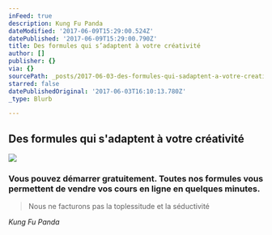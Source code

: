 ```yaml
---
inFeed: true
description: Kung Fu Panda
dateModified: '2017-06-09T15:29:00.524Z'
datePublished: '2017-06-09T15:29:00.790Z'
title: Des formules qui s’adaptent à votre créativité
author: []
publisher: {}
via: {}
sourcePath: _posts/2017-06-03-des-formules-qui-sadaptent-a-votre-creativite.md
starred: false
datePublishedOriginal: '2017-06-03T16:10:13.780Z'
_type: Blurb

---
```

## **Des formules qui s'adaptent à votre créativité**
![](https://the-grid-user-content.s3-us-west-2.amazonaws.com/745da412-c6bb-4745-845a-84b9541840ba.gif)

### **Vous pouvez démarrer gratuitement**. Toutes nos formules vous permettent de **vendre vos cours en ligne** en quelques minutes.

> Nous ne facturons pas la toplessitude et la séductivité

_Kung Fu Panda_